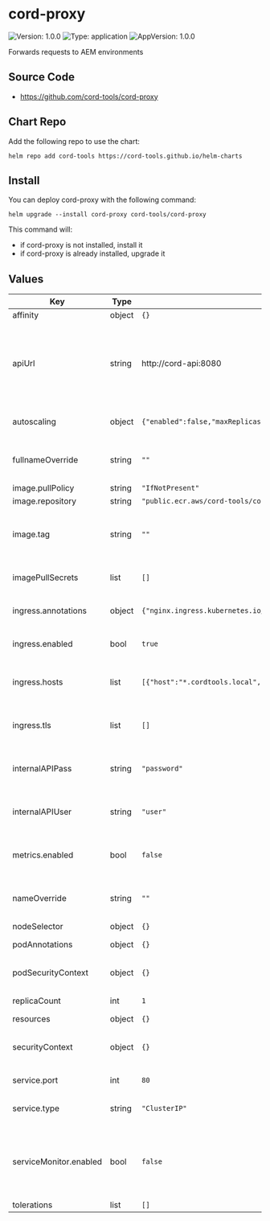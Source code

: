 # cord-proxy

![Version: 1.0.0](https://img.shields.io/badge/Version-1.0.0-informational?style=flat-square) ![Type: application](https://img.shields.io/badge/Type-application-informational?style=flat-square) ![AppVersion: 1.0.0](https://img.shields.io/badge/AppVersion-1.0.0-informational?style=flat-square)

Forwards requests to AEM environments

## Source Code

* <https://github.com/cord-tools/cord-proxy>

## Chart Repo

Add the following repo to use the chart:

```console
helm repo add cord-tools https://cord-tools.github.io/helm-charts
```

## Install

You can deploy cord-proxy with the following command:

```console
helm upgrade --install cord-proxy cord-tools/cord-proxy
```

This command will:
* if cord-proxy is not installed, install it
* if cord-proxy is already installed, upgrade it

## Values

| Key | Type | Default | Description |
|-----|------|---------|-------------|
| affinity | object | `{}` |  |
| apiUrl | string | http://cord-api:8080 | URL to internal cord-api. Most likely this will be the Kubernetes DNS name for the cord-api service. |
| autoscaling | object | `{"enabled":false,"maxReplicas":100,"minReplicas":1,"targetCPUUtilizationPercentage":80}` | Horizontal Pod Autoscaling configuration |
| fullnameOverride | string | `""` | Override the generated fullname for resources |
| image.pullPolicy | string | `"IfNotPresent"` |  |
| image.repository | string | `"public.ecr.aws/cord-tools/cord-proxy"` |  |
| image.tag | string | `""` | Overrides the image tag whose default is the chart appVersion. |
| imagePullSecrets | list | `[]` | Secrets needed to pull the image |
| ingress.annotations | object | `{"nginx.ingress.kubernetes.io/proxy-body-size":"0"}` | Annotations to add to the ingress |
| ingress.enabled | bool | `true` | Enable creating an Ingress |
| ingress.hosts | list | `[{"host":"*.cordtools.local","paths":[{"path":"/"}]}]` | Hosts to define for the ingress. This should be a wildcard. |
| ingress.tls | list | `[]` | TLS certificates to add to the ingress |
| internalAPIPass | string | `"password"` | The password to use for internal calls to the cord-api |
| internalAPIUser | string | `"user"` | The user to use for internal calls to the cord-api |
| metrics.enabled | bool | `false` | Enable prometheus metric collection |
| nameOverride | string | `""` | Override the generated name for resources |
| nodeSelector | object | `{}` |  |
| podAnnotations | object | `{}` | Annotations to add to pods |
| podSecurityContext | object | `{}` | Security context to set on the pods |
| replicaCount | int | `1` | Number of replicas |
| resources | object | `{}` |  |
| securityContext | object | `{}` | Security context to set on the container |
| service.port | int | `80` | The port to use for the service |
| service.type | string | `"ClusterIP"` | The type of service to use for cord-proxy |
| serviceMonitor.enabled | bool | `false` | Enable creating a ServiceMonitor for collecting metrics using Prometheus Operator |
| tolerations | list | `[]` |  |
